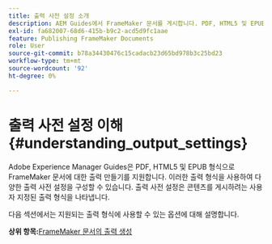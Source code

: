 ```yaml
---
title: 출력 사전 설정 소개
description: AEM Guides에서 FrameMaker 문서를 게시합니다. PDF, HTML5 및 EPUB 형식으로 FrameMaker 문서에 대한 출력을 생성하는 방법에 대해 알아봅니다.
exl-id: fa682007-68d6-415b-b9c2-acd5d9fc1aae
feature: Publishing FrameMaker Documents
role: User
source-git-commit: b78a34430476c15cadacb23d65bd978b3c25bd23
workflow-type: tm+mt
source-wordcount: '92'
ht-degree: 0%

---
```


# 출력 사전 설정 이해 {#understanding_output_settings}

Adobe Experience Manager Guides은 PDF, HTML5 및 EPUB 형식으로 FrameMaker 문서에 대한 출력 만들기를 지원합니다. 이러한 출력 형식을 사용하여 다양한 출력 사전 설정을 구성할 수 있습니다. 출력 사전 설정은 콘텐츠를 게시하려는 사용자 지정된 출력 형식을 나타냅니다.

다음 섹션에서는 지원되는 출력 형식에 사용할 수 있는 옵션에 대해 설명합니다.

**상위 항목:**&#x200B;[ FrameMaker 문서의 출력 생성](fm-output-generatation.md)
